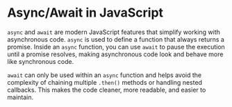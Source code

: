 # Async/Await in JavaScript

`async` and `await` are modern JavaScript features that simplify working with asynchronous code. `async` is used to define a function that always returns a promise. Inside an `async` function, you can use `await` to pause the execution until a promise resolves, making asynchronous code look and behave more like synchronous code.

`await` can only be used within an `async` function and helps avoid the complexity of chaining multiple `.then()` methods or handling nested callbacks. This makes the code cleaner, more readable, and easier to maintain.
